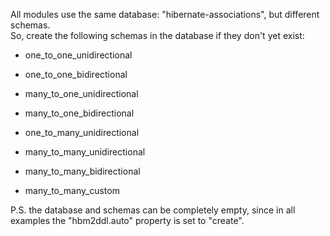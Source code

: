 <p>
All modules use the same database: "hibernate-associations", but different schemas.<br/>
So, create the following schemas in the database if they don't yet exist:
</p>

- one_to_one_unidirectional
- one_to_one_bidirectional

- many_to_one_unidirectional
- many_to_one_bidirectional

- one_to_many_unidirectional

- many_to_many_unidirectional
- many_to_many_bidirectional
- many_to_many_custom

<p>
P.S. the database and schemas can be completely empty, since in all examples the "hbm2ddl.auto" property is set to "create".
</p>